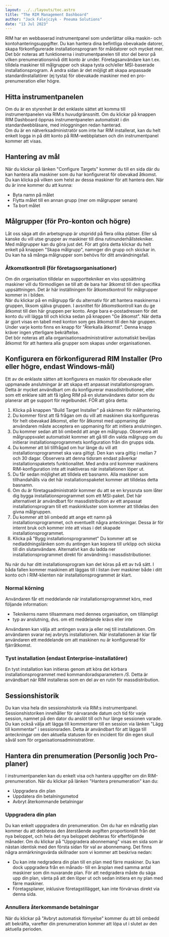 ```yaml
---
layout: ../../layouts/toc.astro
title: "The RIM Management Dashboard"
author: "Jack Falejczyk - Pneuma Solutions"
date: "13 Jul 2023"
---
```

RIM har en webbaserad instrumentpanel som underlättar olika maskin- och kontohanteringsuppgifter. Du kan hantera dina befintliga obevakade datorer, skapa förkonfigurerade installationsprogram för måldatorer och mycket mer.  
Det bör noteras att funktionerna i instrumentpanelen till stor del beror på vilken prenumerationsnivå ditt konto är under. Företagsanvändare kan t.ex. tilldela maskiner till målgrupper och skapa tysta och/eller MSI-baserade installationsprogram. Å andra sidan är det möjligt att skapa anpassade standardinstallatörer (ej tysta) för obevakade maskiner med en pro-prenumeration eller högre.
## Hitta instrumentpanelen
Om du är en styrenhet är det enklaste sättet att komma till instrumentpanelen via RIM:s huvudgränssnitt. Om du klickar på knappen RIM Dashboard öppnas instrumentpanelen automatiskt i din standardwebbläsare, med inloggningen redan hanterad.  
Om du är en nätverksadministratör som inte har RIM installerat, kan du helt enkelt logga in på ditt konto på RIM-webbplatsen och din instrumentpanel kommer att visas.
## Hantering av mål
När du klickar på länken "Configure Targets" kommer du till en sida där du kan hantera alla maskiner som du har konfigurerat för obevakad åtkomst. Du kan klicka på vilken som helst av dessa maskiner för att hantera den. När du är inne kommer du att kunna:
* Byta namn på målet
* Flytta målet till en annan grupp (mer om målgrupper senare)
* Ta bort målet
<!-- end -->
## Målgrupper (för Pro-konton och högre)
Låt oss säga att din arbetsgrupp är utspridd på flera olika platser. Eller så kanske du vill utse grupper av maskiner till dina rutinunderhållstekniker. Med målgrupper kan du göra just det. För att göra detta klickar du helt enkelt på knappen "Skapa målgrupp", namnger din grupp och skickar in.  
Du kan ha så många målgrupper som behövs för ditt användningsfall. 
### Åtkomstkontroll (för företagsorganisationer)
Om din organisation tilldelar en supporttekniker en viss uppsättning maskiner vill du förmodligen se till att de bara har åtkomst till den specifika uppsättningen. Det är här inställningen för åtkomstkontroll för målgrupper kommer in i bilden.  
När du klickar på en målgrupp får du alternativ för att hantera maskinerna i gruppen, liksom själva gruppen. I avsnittet för åtkomstkontroll kan du ge åtkomst till den här gruppen per konto. Ange bara e-postadressen för det konto du vill lägga till och klicka sedan på knappen "Ge åtkomst". När detta är gjort visas en tabell med konton som ges åtkomst till den här gruppen. Under varje konto finns en knapp för "Återkalla åtkomst". Denna knapp kräver ingen ytterligare bekräftelse.  
Det bör noteras att alla organisationsadministratörer automatiskt beviljas åtkomst för att hantera alla grupper som skapas under organisationen.
## Konfigurera en förkonfigurerad RIM Installer (Pro eller högre, endast Windows-mål)
Ett av de enklaste sätten att konfigurera en maskin för obevakade eller uppmanade anslutningar är att skapa ett anpassat installationsprogram. Detta är mycket användbart om du konfigurerar massdistributioner, eller som ett enklare sätt att få igång RIM på en slutanvändares dator som du planerar att ge support för regelbundet.
FÖR att göra detta:
1. Klicka på knappen "Build Target Installer" på skärmen för målhantering.
1. Du kommer först att få frågan om du vill att maskinen ska konfigureras för helt obevakad åtkomst, eller för åtkomst med uppmaning där användaren måste acceptera en uppmaning för att initiera anslutningen.
1. Du kommer sedan att bli ombedd att ange en målgrupp. Observera att målgruppsvalet automatiskt kommer att gå till din valda målgrupp om du initierar installationsprogrammets konfiguration från din grupps sida.
1. Du kommer att bli tillfrågad om hur länge du vill att installationsprogrammet ska vara giltigt. Den kan vara giltig i mellan 7 och 30 dagar. Observera att denna tidsram endast påverkar installationspaketets funktionalitet. Med andra ord kommer maskinens RIM-konfiguration inte att inaktiveras när installationen löper ut.
1. Du får sedan möjlighet att tilldela ett basnamn. Alla maskiner som tillhandahålls via det här installationspaketet kommer att tilldelas detta basnamn.
1. Om du är företagsadministratör kommer du att se en kryssruta som låter dig bygga installationsprogrammet som ett MSI-paket. Det här alternativet är användbart för massdistribution av ett anpassat installationsprogram till ett maskinkluster som kommer att tilldelas den givna målgruppen.
1. Du kommer att bli ombedd att ange ett namn på installationsprogrammet, och eventuellt några anteckningar. Dessa är för internt bruk och kommer inte att visas i det skapade installationsprogrammet.
1. Klicka på "Bygg installationsprogrammet" Du kommer att se nedladdningslänken som du antingen kan kopiera till urklipp och skicka till din slutanvändare. Alternativt kan du ladda ner installationsprogrammet direkt för användning i massdistributioner.
<!-- end -->
Nu när du har ditt installationsprogram kan det köras på ett av två sätt. I båda fallen kommer maskinen att läggas till i listan över maskiner både i ditt konto och i RIM-klienten när installationsprogrammet är klart.
### Normal körning
Användaren får ett meddelande när installationsprogrammet körs, med följande information:
* Teknikerns namn tillsammans med dennes organisation, om tillämpligt
* typ av anslutning, dvs. om ett meddelande krävs eller inte
<!-- end -->
Användaren kan välja att antingen svara ja eller nej till installationen. Om användaren svarar nej avbryts installationen. När installationen är klar får användaren ett meddelande om att maskinen nu är konfigurerad för fjärråtkomst.
### Tyst installation (endast Enterprise-installatörer)
En tyst installation kan initieras genom att köra det körbara installationsprogrammet med kommandoradsparametern */S*. Detta är användbart när RIM installeras som en del av en rutin för massdistribution.
## Sessionshistorik
Du kan visa hela din sessionshistorik via RIM:s instrumentpanel. Sessionshistoriken innehåller för närvarande datum och tid för varje session, namnet på den dator du anslöt till och hur länge sessionen varade. Du kan också välja att lägga till kommentarer till en session via länken "Lägg till kommentar" i sessionsraden. Detta är användbart för att lägga till anteckningar om den aktuella statusen för en incident för din egen skull såväl som för organisationsadministratörer.
## Hantera din prenumeration (Personlig )och Pro-planer)
I instrumentpanelen kan du enkelt visa och hantera uppgifter om din RIM-prenumeration. När du klickar på länken "Hantera prenumeration" kan du:
* Uppgradera din plan
* Uppdatera din betalningsmetod
* Avbryt återkommande betalningar
<!-- end -->
### Uppgradera din plan
Du kan enkelt uppgradera din prenumeration. Om du har en månatlig plan kommer du att debiteras den återstående avgiften proportionellt från det nya beloppet, och hela det nya beloppet debiteras för efterföljande månader. Om du klickar på "Uppgradera abonnemang" visas en sida som är nästan identisk med den första sidan för val av abonnemang. Det finns några anmärkningsvärda skillnader som vi kommer att beskriva nedan:
* Du kan inte nedgradera din plan till en plan med färre maskiner. Du kan dock uppgradera från en månads- till en årsplan med samma antal maskiner som din nuvarande plan. För att nedgradera måste du säga upp din plan, vänta på att den löper ut och sedan initiera en ny plan med färre maskiner.
* Företagsplaner, inklusive företagstillägget, kan inte förvärvas direkt via denna sida.
<!-- end -->
### Annullera återkommande betalningar
När du klickar på "Avbryt automatisk förnyelse" kommer du att bli ombedd att bekräfta, varefter din prenumeration kommer att löpa ut i slutet av den aktuella perioden.